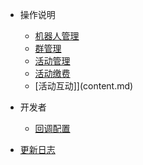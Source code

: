 - 操作说明

  - [机器人管理](bot.md)
  - [群管理](group.md)
  - [活动管理](act.md)
  - [活动缴费](pay.md)
  - [活动互动]](content.md)

- 开发者

  - [回调配置](callback.md)

- [更新日志](changelog.md)
